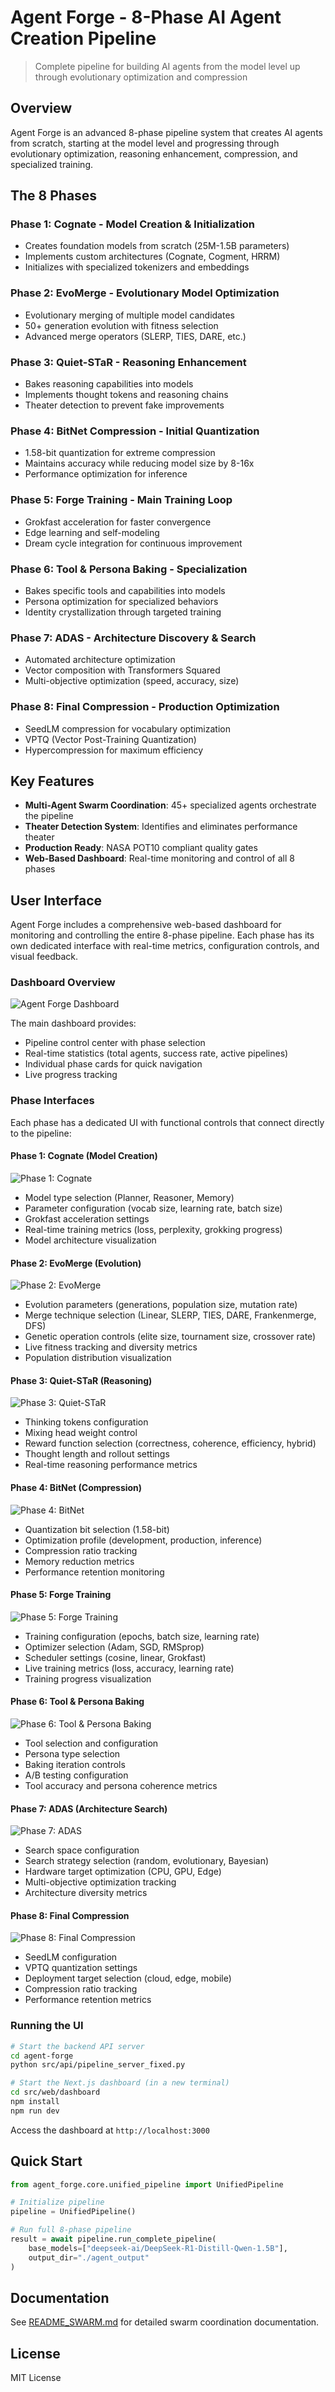 # Agent Forge - 8-Phase AI Agent Creation Pipeline

> Complete pipeline for building AI agents from the model level up through evolutionary optimization and compression

## Overview

Agent Forge is an advanced 8-phase pipeline system that creates AI agents from scratch, starting at the model level and progressing through evolutionary optimization, reasoning enhancement, compression, and specialized training.

## The 8 Phases

### Phase 1: Cognate - Model Creation & Initialization
- Creates foundation models from scratch (25M-1.5B parameters)
- Implements custom architectures (Cognate, Cogment, HRRM)
- Initializes with specialized tokenizers and embeddings

### Phase 2: EvoMerge - Evolutionary Model Optimization  
- Evolutionary merging of multiple model candidates
- 50+ generation evolution with fitness selection
- Advanced merge operators (SLERP, TIES, DARE, etc.)

### Phase 3: Quiet-STaR - Reasoning Enhancement
- Bakes reasoning capabilities into models
- Implements thought tokens and reasoning chains
- Theater detection to prevent fake improvements

### Phase 4: BitNet Compression - Initial Quantization
- 1.58-bit quantization for extreme compression
- Maintains accuracy while reducing model size by 8-16x
- Performance optimization for inference

### Phase 5: Forge Training - Main Training Loop
- Grokfast acceleration for faster convergence
- Edge learning and self-modeling
- Dream cycle integration for continuous improvement

### Phase 6: Tool & Persona Baking - Specialization
- Bakes specific tools and capabilities into models
- Persona optimization for specialized behaviors
- Identity crystallization through targeted training

### Phase 7: ADAS - Architecture Discovery & Search
- Automated architecture optimization
- Vector composition with Transformers Squared
- Multi-objective optimization (speed, accuracy, size)

### Phase 8: Final Compression - Production Optimization
- SeedLM compression for vocabulary optimization
- VPTQ (Vector Post-Training Quantization)
- Hypercompression for maximum efficiency

## Key Features

- **Multi-Agent Swarm Coordination**: 45+ specialized agents orchestrate the pipeline
- **Theater Detection System**: Identifies and eliminates performance theater
- **Production Ready**: NASA POT10 compliant quality gates
- **Web-Based Dashboard**: Real-time monitoring and control of all 8 phases

## User Interface

Agent Forge includes a comprehensive web-based dashboard for monitoring and controlling the entire 8-phase pipeline. Each phase has its own dedicated interface with real-time metrics, configuration controls, and visual feedback.

### Dashboard Overview

![Agent Forge Dashboard](docs/screenshots/dashboard.png)

The main dashboard provides:
- Pipeline control center with phase selection
- Real-time statistics (total agents, success rate, active pipelines)
- Individual phase cards for quick navigation
- Live progress tracking

### Phase Interfaces

Each phase has a dedicated UI with functional controls that connect directly to the pipeline:

#### Phase 1: Cognate (Model Creation)

![Phase 1: Cognate](docs/screenshots/phase1-cognate.png)

- Model type selection (Planner, Reasoner, Memory)
- Parameter configuration (vocab size, learning rate, batch size)
- Grokfast acceleration settings
- Real-time training metrics (loss, perplexity, grokking progress)
- Model architecture visualization

#### Phase 2: EvoMerge (Evolution)

![Phase 2: EvoMerge](docs/screenshots/phase2-evomerge.png)

- Evolution parameters (generations, population size, mutation rate)
- Merge technique selection (Linear, SLERP, TIES, DARE, Frankenmerge, DFS)
- Genetic operation controls (elite size, tournament size, crossover rate)
- Live fitness tracking and diversity metrics
- Population distribution visualization

#### Phase 3: Quiet-STaR (Reasoning)

![Phase 3: Quiet-STaR](docs/screenshots/phase3-quietstar.png)

- Thinking tokens configuration
- Mixing head weight control
- Reward function selection (correctness, coherence, efficiency, hybrid)
- Thought length and rollout settings
- Real-time reasoning performance metrics

#### Phase 4: BitNet (Compression)

![Phase 4: BitNet](docs/screenshots/phase4-bitnet.png)

- Quantization bit selection (1.58-bit)
- Optimization profile (development, production, inference)
- Compression ratio tracking
- Memory reduction metrics
- Performance retention monitoring

#### Phase 5: Forge Training

![Phase 5: Forge Training](docs/screenshots/phase5-forge.png)

- Training configuration (epochs, batch size, learning rate)
- Optimizer selection (Adam, SGD, RMSprop)
- Scheduler settings (cosine, linear, Grokfast)
- Live training metrics (loss, accuracy, learning rate)
- Training progress visualization

#### Phase 6: Tool & Persona Baking

![Phase 6: Tool & Persona Baking](docs/screenshots/phase6-baking.png)

- Tool selection and configuration
- Persona type selection
- Baking iteration controls
- A/B testing configuration
- Tool accuracy and persona coherence metrics

#### Phase 7: ADAS (Architecture Search)

![Phase 7: ADAS](docs/screenshots/phase7-adas.png)

- Search space configuration
- Search strategy selection (random, evolutionary, Bayesian)
- Hardware target optimization (CPU, GPU, Edge)
- Multi-objective optimization tracking
- Architecture diversity metrics

#### Phase 8: Final Compression

![Phase 8: Final Compression](docs/screenshots/phase8-final.png)

- SeedLM configuration
- VPTQ quantization settings
- Deployment target selection (cloud, edge, mobile)
- Compression ratio tracking
- Performance retention metrics

### Running the UI

```bash
# Start the backend API server
cd agent-forge
python src/api/pipeline_server_fixed.py

# Start the Next.js dashboard (in a new terminal)
cd src/web/dashboard
npm install
npm run dev
```

Access the dashboard at `http://localhost:3000`

## Quick Start

```python
from agent_forge.core.unified_pipeline import UnifiedPipeline

# Initialize pipeline
pipeline = UnifiedPipeline()

# Run full 8-phase pipeline
result = await pipeline.run_complete_pipeline(
    base_models=["deepseek-ai/DeepSeek-R1-Distill-Qwen-1.5B"],
    output_dir="./agent_output"
)
```

## Documentation

See [README_SWARM.md](./README_SWARM.md) for detailed swarm coordination documentation.

## License

MIT License
